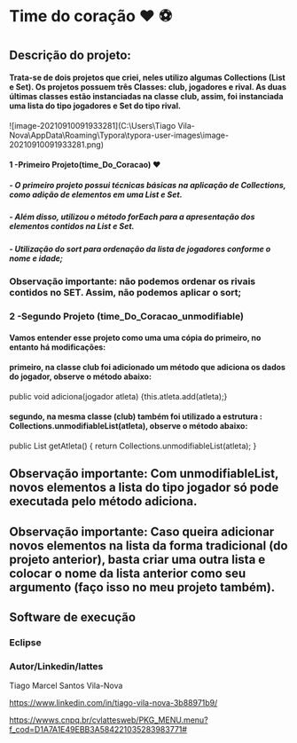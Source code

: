 # Time do coração  :heart: :soccer:

## Descrição do projeto:

#### Trata-se de dois projetos que criei, neles utilizo algumas Collections (List e Set). Os projetos possuem três Classes: club, jogadores e rival. As duas últimas classes estão instanciadas na classe club, assim, foi instanciada uma lista do tipo jogadores e Set do tipo rival. 



![image-20210910091933281](C:\Users\Tiago Vila-Nova\AppData\Roaming\Typora\typora-user-images\image-20210910091933281.png)

#### 1 -Primeiro Projeto(time_Do_Coracao) :heart:

##### - O primeiro projeto possui técnicas básicas na aplicação de Collections, como adição de elementos em uma List e Set. 

##### - Além disso, utilizou o método forEach para a apresentação dos elementos contidos na List e Set.

##### - Utilização do sort para ordenação da lista de jogadores conforme o nome e idade;  

### Observação importante: não podemos ordenar os rivais contidos no SET. Assim, não podemos aplicar o sort;





### 2 -Segundo Projeto (time_Do_Coracao_unmodifiable)

#### Vamos entender esse projeto como uma uma cópia do primeiro, no entanto há modificações:

#### primeiro, na classe club foi adicionado um método que adiciona os dados do jogador, observe o método abaixo:

public void adiciona(jogador atleta)
	{this.atleta.add(atleta);}

#### segundo, na mesma classe (club) também foi utilizado a estrutura : Collections.unmodifiableList(atleta), observe o método abaixo: 

public List<jogador> getAtleta() {
		return Collections.unmodifiableList(atleta);
	}

## Observação importante: Com unmodifiableList, novos elementos a lista do tipo jogador só pode executada pelo método adiciona.

## Observação importante: Caso queira adicionar novos elementos na lista da forma tradicional (do projeto anterior), basta criar uma outra lista e colocar o nome da lista anterior como seu argumento (faço isso no meu projeto também).



## Software de execução 

### Eclipse 

### Autor/Linkedin/lattes

Tiago Marcel Santos Vila-Nova

 https://www.linkedin.com/in/tiago-vila-nova-3b88971b9/

https://wwws.cnpq.br/cvlattesweb/PKG_MENU.menu?f_cod=D1A7A1E49EBB3A584221035283983771#







#### 







